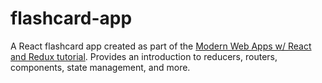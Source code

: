 # flashcard-app

A React flashcard app created as part of the [Modern Web Apps w/ React and Redux tutorial](https://code.tutsplus.com/courses/modern-web-apps-with-react-and-redux). Provides an introduction to reducers, routers, components, state management, and more.
